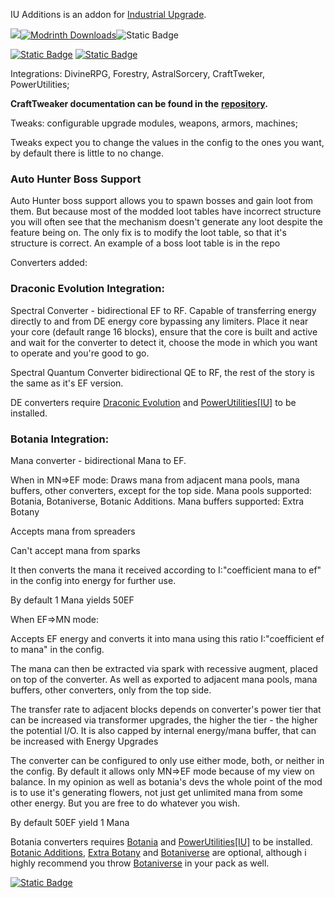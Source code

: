 IU Additions is an addon for [Industrial Upgrade](https://modrinth.com/mod/industrialupgrade).

[![](https://img.shields.io/discord/1137202630125428868?color=f3f2f4&label=Discord&logo=Discord&logoColor=4d57de&style=for-the-badge)](https://discord.gg/bXgXTa6Wxs)[![Modrinth Downloads](https://img.shields.io/modrinth/dt/BoNKsbnO?style=for-the-badge&logo=modrinth&labelColor=666666&color=54ac91&link=https://modrinth.com/mod/iu-additions)](https://modrinth.com/mod/iu-additions)![Static Badge](https://img.shields.io/badge/Supported-5ebfa2?style=for-the-badge&logoColor=4d57de&label=Status&color=54ac91)

[![Static Badge](https://img.shields.io/badge/IndustrialUpgrade-4e4cf6?style=for-the-badge&logoColor=4e4cf6&label=Required&labelColor=e15241)](https://www.curseforge.com/minecraft/mc-mods/industrial-upgrade)
[![Static Badge](https://img.shields.io/badge/MixinBooter-eba83a?style=for-the-badge&logoColor=4e4cf6&label=Required&labelColor=e15241)](https://www.curseforge.com/minecraft/mc-mods/mixin-booter)


Integrations: DivineRPG, Forestry, AstralSorcery, CraftTweker, PowerUtilities;

__**CraftTweaker documentation can be found in the**__ **[repository](https://github.com/AET9RNAL/IUAdditions/blob/main/CT_documentation.md).**

Tweaks: configurable upgrade modules, weapons, armors, machines;

Tweaks expect you to change the values in the config to the ones you want, by default there is little to no change.

### **Auto Hunter Boss Support**
<div class="spoiler">Auto Hunter boss support allows you to spawn bosses and gain loot from them. But because most of the modded loot tables have incorrect structure you will often see that the mechanism doesn't generate any loot despite the feature being on. The only fix is to modify the loot table, so that it's structure is correct. An example of a boss loot table is in the repo</div>




Converters added:

### **Draconic Evolution Integration:**

<div class="spoiler">Spectral Converter - bidirectional EF to RF. Capable of transferring energy directly to and from DE energy core bypassing any limiters. Place it near your core (default range 16 blocks), ensure that the core is built and active and wait for the converter to detect it, choose the mode in which you want to operate and you're good to go.

Spectral Quantum Converter bidirectional QE to RF, the rest of the story is the same as it's EF version.</div>

DE converters require [Draconic Evolution](https://www.curseforge.com/minecraft/mc-mods/draconic-evolution) and [PowerUtilities\[IU\]](https://www.curseforge.com/minecraft/mc-mods/power-utilities-iu) to be installed.


### **Botania Integration:**

<div class="spoiler">Mana converter - bidirectional Mana to EF.

When in MN=>EF mode: Draws mana from adjacent mana pools, mana buffers, other converters, except for the top side. Mana pools supported: Botania, Botaniverse, Botanic Additions. Mana buffers supported: Extra Botany

Accepts mana from spreaders

Can't accept mana from sparks

It then converts the mana it received according to I:"coefficient mana to ef" in the config into energy for further use.

By default 1 Mana yields 50EF

When EF=>MN mode:

Accepts EF energy and converts it into mana using this ratio I:"coefficient ef to mana" in the config.

The mana can then be extracted via spark with recessive augment, placed on top of the converter. As well as exported to adjacent mana pools, mana buffers, other converters, only from the top side.

The transfer rate to adjacent blocks depends on converter's power tier that can be increased via transformer upgrades, the higher the tier - the higher the potential I/O. It is also capped by internal energy/mana buffer, that can be increased with Energy Upgrades

The converter can be configured to only use either mode, both, or neither in the config. By default it allows only MN=>EF mode because of my view on balance. In my opinion as well as botania's devs the whole point of the mod is to use it's generating flowers, not just get unlimited mana from some other energy. But you are free to do whatever you wish.

By default 50EF yield 1 Mana</div>

Botania converters requires [Botania](https://www.curseforge.com/minecraft/mc-mods/botania) and [PowerUtilities\[IU\]](https://www.curseforge.com/minecraft/mc-mods/power-utilities-iu) to be installed. [Botanic Additions](https://www.curseforge.com/minecraft/mc-mods/botanic-additions), [Extra Botany](https://www.curseforge.com/minecraft/mc-mods/extrabotany) and [Botaniverse](https://www.curseforge.com/minecraft/mc-mods/botaniverse) are optional, although i highly recommend you throw [Botaniverse](https://www.curseforge.com/minecraft/mc-mods/botaniverse) in your pack as well.

[![Static Badge](https://img.shields.io/badge/NewDawn-202125?style=for-the-badge&logoColor=4e4cf6&label=Designed%20For&labelColor=ffffff)](https://www.curseforge.com/minecraft/modpacks/nd-new-dawn)